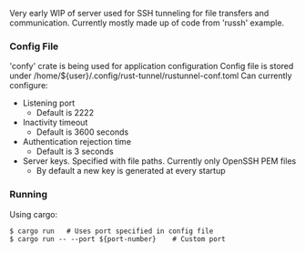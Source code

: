 Very early WIP of server used for SSH tunneling for file transfers and communication.
Currently mostly made up of code from 'russh' example.

### Config File
'confy' crate is being used for application configuration
Config file is stored under /home/${user}/.config/rust-tunnel/rustunnel-conf.toml
Can currently configure:
* Listening port
    * Default is 2222
* Inactivity timeout
    * Default is 3600 seconds
* Authentication rejection time
    * Default is 3 seconds 
* Server keys. Specified with file paths. Currently only OpenSSH PEM files
    * By default a new key is generated at every startup

### Running
Using cargo:
```
$ cargo run   # Uses port specified in config file
$ cargo run -- --port ${port-number}    # Custom port
```
